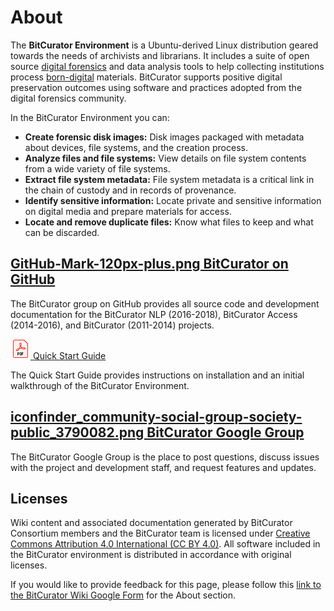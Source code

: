 About
=====





The **BitCurator Environment** is a Ubuntu-derived Linux distribution geared towards the needs of archivists and librarians. It includes a suite of open source [digital forensics](https://en.wikipedia.org/wiki/Digital_forensics) and data analysis tools to help collecting institutions process [born-digital](https://en.wikipedia.org/wiki/Born-digital) materials. BitCurator supports positive digital preservation outcomes using software and practices adopted from the digital forensics community.

In the BitCurator Environment you can: 

* **Create forensic disk images:** Disk images packaged with metadata about devices, file systems, and the creation process.
* **Analyze files and file systems:** View details on file system contents from a wide variety of file systems.
* **Extract file system metadata:** File system metadata is a critical link in the chain of custody and in records of provenance.
* **Identify sensitive information:** Locate private and sensitive information on digital media and prepare materials for access.
* **Locate and remove duplicate files:** Know what files to keep and what can be discarded.






  








[GitHub-Mark-120px-plus.png BitCurator on GitHub](https://bitcurator.github.io/)
--------------------------------------------------------------------------------

The BitCurator group on GitHub provides all source code and development documentation for the BitCurator NLP (2016-2018), BitCurator Access (2014-2016), and BitCurator (2011-2014) projects.  





[![PDF_32.png](attachments/PDF_32.png) Quick Start Guide](https://github.com/BitCurator/bitcurator-distro/wiki/Releases#quickstart-guide)

The Quick Start Guide provides instructions on installation and an initial walkthrough of the BitCurator Environment. 

  






[iconfinder_community-social-group-society-public_3790082.png BitCurator Google Group](https://groups.google.com/forum/#!forum/bitcurator-users)
------------------------------------------------------------------------------------------------------------------------------------------------

The BitCurator Google Group is the place to post questions, discuss issues with the project and development staff, and request features and updates.







  






  






  








Licenses
--------

Wiki content and associated documentation generated by BitCurator Consortium members and the BitCurator team is licensed under [Creative Commons Attribution 4.0 International (CC BY 4.0)](https://creativecommons.org/licenses/by/4.0/). All software included in the BitCurator environment is distributed in accordance with original licenses.

  








 If you would like to provide feedback for this page, please follow this [link to the BitCurator Wiki Google Form](https://docs.google.com/forms/d/e/1FAIpQLSf-CPGSFB4809-SZU-ZtqYPFNvSZ2xBbBOfgcRdCdx9bast9A/viewform?usp=sf_link) for the About section.


